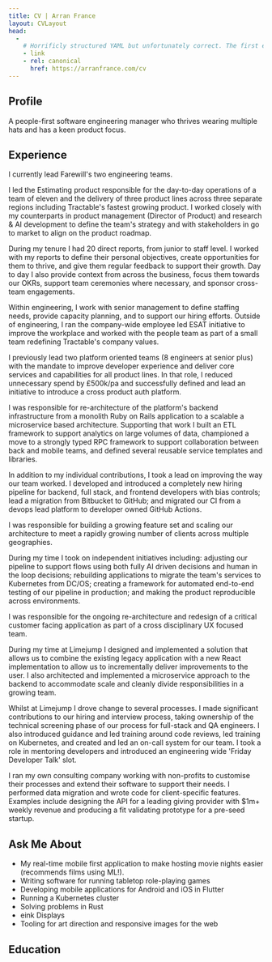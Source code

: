 ```yaml
---
title: CV | Arran France
layout: CVLayout
head:
  - 
    # Horrificly structured YAML but unfortunately correct. The first element in the list is the tag, the second element is a list of attributes
    - link
    - rel: canonical
      href: https://arranfrance.com/cv
---
```


<WorkHistory-Header />

## Profile

A people-first software engineering manager who thrives wearing multiple hats and has a keen product focus.

## Experience


<WorkHistory-Block title="Farewill" subtitle="Engineering Lead" years="Jan 2024-Present">

I currently lead Farewill's two engineering teams.

</WorkHistory-Block>


<WorkHistory-Block title="Tractable" subtitle="Engineering Manager" years="May 2022-Jan 2024">

I led the Estimating product responsible for the day-to-day operations of a team of eleven and the delivery of three product lines across three separate regions including Tractable's fastest growing product. I worked closely with my counterparts in product management (Director of Product) and research & AI development to define the team's strategy and with stakeholders in go to market to align on the product roadmap.

During my tenure I had 20 direct reports, from junior to staff level. I worked with my reports to define their personal objectives, create opportunities for them to thrive, and give them regular feedback to support their growth. Day to day I also provide context from across the business, focus them towards our OKRs, support team ceremonies where necessary, and sponsor cross-team engagements.

Within engineering, I work with senior management to define staffing needs, provide capacity planning, and to support our hiring efforts. Outside of engineering, I ran the company-wide employee led ESAT initiative to improve the workplace and worked with the people team as part of a small team redefining Tractable's company values.

I previously lead two platform oriented teams (8 engineers at senior plus) with the mandate to improve developer experience and deliver core services and capabilities for all product lines. In that role, I reduced unnecessary spend by £500k/pa and successfully defined and lead an initiative to introduce a cross product auth platform.

</WorkHistory-Block>

<WorkHistory-Block title="Tendable" subtitle="Tech Lead" years="June 2021-April 2022">

I was responsible for re-architecture of the platform's backend infrastructure from a monolith Ruby on Rails application to a scalable a microservice based architecture. Supporting that work I built an ETL framework to support analytics on large volumes of data, championed a move to a strongly typed RPC framework to support collaboration between back and mobile teams, and defined several reusable service templates and libraries.

In addition to my individual contributions, I took a lead on improving the way our team worked. I developed and introduced a completely new hiring pipeline for backend, full stack, and frontend developers with bias controls; lead a migration from Bitbucket to GitHub; and migrated our CI from a devops lead platform to developer owned GitHub Actions.

<WorkHistory-Skills :list="['Ruby', 'Rails', 'Resque', 'TypeScript', 'RPC', 'Postgres', 'Node.js', 'Redis', 'Microservices', 'ETL', 'GitHub Actions']" />

</WorkHistory-Block>

<WorkHistory-Block title="Tractable" subtitle="Developer" years="September 2020-June 2021">

I was responsible for building a growing feature set and scaling our architecture to meet a rapidly growing number of clients across multiple geographies.

During my time I took on independent initiatives including: adjusting our pipeline to support flows using both fully AI driven decisions and human in the loop decisions; rebuilding applications to migrate the team's services to Kubernetes from DC/OS; creating a framework for automated end-to-end testing of our pipeline in production; and making the product reproducible across environments.
<!-- 
I also helped improve the robustness of our codebase by kickstarting an initiative to introduce stronger types, extracting reused functionality into well tested libraries, and improving the resilience of our release process to prevent downtimes during deploys. -->

<WorkHistory-Skills :list="['TypeScript', 'GraphQL', 'Kafka', 'Node.js', 'React', 'Kubernetes', 'Postgres', 'Redis', 'Docker', 'AWS', 'Gauge', 'E2E', 'Kafka', 'Jenkins', 'Datadog', 'Microservices', 'ArgoCD', 'Monorepo', 'Marathon', 'DC/OS', 'Yarn2']" />

</WorkHistory-Block>

<WorkHistory-Block title="Limejump" subtitle="Developer" years="February 2019-September 2020">

I was responsible for the ongoing re-architecture and redesign of a critical customer facing application as part of a cross disciplinary UX focused team.

During my time at Limejump I designed and implemented a solution that allows us to combine the existing legacy application with a new React implementation to allow us to incrementally deliver improvements to the user. I also architected and implemented a microservice approach to the backend to accommodate scale and cleanly divide responsibilities in a growing team.

Whilst at Limejump I drove change to several processes. I made significant contributions to our hiring and interview process, taking ownership of the technical screening phase of our process for full-stack and QA engineers. I also introduced guidance and led training around code reviews, led training on Kubernetes, and created and led an on-call system for our team. I took a role in mentoring developers and introduced an engineering wide 'Friday Developer Talk' slot.

<WorkHistory-Skills :list="['Node.js', 'React', 'Redux', 'Kubernetes', 'Docker', 'AWS', 'Kafka', 'Prometheus', 'Humio', 'CircleCI', 'Git', 'Google Cloud', 'Microservices', 'Nginx', 'Scrum', 'Angular 1']" />

</WorkHistory-Block>

<WorkHistory-Block title="Bricks and Mortar Studio" subtitle="Owner/Director" years="2016-2020">
I ran my own consulting company working with non-profits to customise their processes and extend their software to support their needs. I performed data migration and wrote code for client-specific features. Examples include designing the API for a leading giving provider with $1m+ weekly revenue and producing a fit validating prototype for a pre-seed startup.

<WorkHistory-Skills :list="['C#', 'ASP.NET', 'SQL', 'Python3', 'Pandas', 'Requirements Analysis', 'Project Management']" />

</WorkHistory-Block>

<WorkHistory-Block :brief="true" title="Spark Development Network" subtitle="Developer, Remote" years="June 2018-February 2019">

<!-- I built and designed features to specification for clients, incorporating them into the core OSS product when appropriate, or building them as a custom solution when not. Solutions were built to work at scale while maintaining high performance and reliability on both on-premise and cloud infrastructure. My primary focus was coordinating the development for a key strategic partner.

During my time I introduced developer best practices including code reviews and tools for enforcing code style and static analysis.

<WorkHistory-Skills :list="['C#', 'ASP.NET', 'SQL', 'SQL Server', 'jQuery', 'IIS', 'Azure', 'Windows Server',  'Requirements Analysis', 'OSS Community Management', 'Release Planning', 'Retainer Management']" /> -->

</WorkHistory-Block>

<WorkHistory-Block :brief="true" title="Royal Holloway, University of London" subtitle="Undergraduate Researcher" years="Summer 2016 / Summer 2017">

<!-- I produced a web interface (Rust/Angular 1) to queue jobs for a JavaScript symbolic execution engine and identified, wrote, and contributed a fix for a bug in Samsung’s JavaScript analysis framework.

I also added features to the symbolic engine to help users analyse line coverage and to provide preliminary support for symbolic objects. Additionally, I performed a number of case studies on popular NPM libraries to identify areas of the engine that required improvement.-->

<!-- <WorkHistory-Skills :list="['Rust', 'GDB', 'Z3', 'SMT', 'Angular 1', 'JavaScript', 'Node.js', 'Bash']" />  -->

</WorkHistory-Block>

<WorkHistory-Block :brief="true" title="Spark Development Network" subtitle="Internship" years="Summer 2016">
<!-- 
I worked on v6 of [Rock RMS](https://github.com/SparkDevNetwork/Rock/), a large (1000 KLOC+) C#/ASP.NET open source application for non-profits, including the first iteration of their notification and telemetry system. I also gave a talk at their annual conference on the benefits of open source software and the different roles that users and developers have within that ecosystem. -->

<!-- <WorkHistory-Skills :list="['C#', 'ASP.NET', 'SQL', 'Entity Framework 6', 'SQL Server', 'HTML5', 'CSS3', 'jQuery', 'Git', 'Public Speaking']" /> -->

</WorkHistory-Block>

<WorkHistory-Block :brief="true" title="Hope Church" subtitle="Communications Director" years="2013-2015">

<!-- I architected an information strategy for storing and recording PII data within ICO guidelines. This strategy led to me modernising internal tools and processes, which included a migration to Google Apps and the introduction of a modern CRM. -->

</WorkHistory-Block>

## Ask Me About

<WorkHistory-Block title="">

* My real-time mobile first application to make hosting movie nights easier (recommends films using ML!).
* Writing software for running tabletop role-playing games
* Developing mobile applications for Android and iOS in Flutter
* Running a Kubernetes cluster
* Solving problems in Rust
* eink Displays
* Tooling for art direction and responsive images for the web

</WorkHistory-Block>

<!-- <WorkHistory-Block title="Jonathan's Movies" github-url="arranf/Jonathans-Movies-Client">

I built a Vue.js web application to make hosting movie nights among friends easier. The project leverages web sockets to display selections in real-time to all connected users. The server side also uses machine learning to produce movie recommendations for users using a cosine similarity matrix.

<WorkHistory-Skills :list="['TypeScript', 'Node.js', 'Vue', 'Webpack', 'Jest', 'Real-Time', 'Web Sockets', 'Machine Learning', 'OAuth']" />
</WorkHistory-Block>

<WorkHistory-Block title="Heroes Companion" github-url="arranf/Heroes-Companion">

I built a Flutter application for Android and iOS to help users identify the optimal talent combinations for the game Heroes of the Storm.

The on-device application is supported by a data pipeline that translates in-game data via an AWS Lambda function. App content updates are provided by an Express/MongoDB backend which also scrapes statistics from the web.

<WorkHistory-Skills :list="['Flutter', 'Dart', 'Redux', 'Java', 'SQLite', 'Express', 'MongoDB', 'Mongoose', 'AWS', 'S3', 'Cloudfront', 'Lambda', 'Puppeteer', 'Heroku']" /> -->

<!-- </WorkHistory-Block> -->

## Education

<WorkHistory-Block title="First Class Software Engineering BSc" subtitle="Royal Holloway, University of London" years="2015-2018">

<WorkHistory-Grid title="Awards" items="awards" width="100" />

</WorkHistory-Block>

<WorkHistory-PopUp url="https://files.arranfrance.com/CV+Arran+France+-+Engineering+Manager.pdf" />